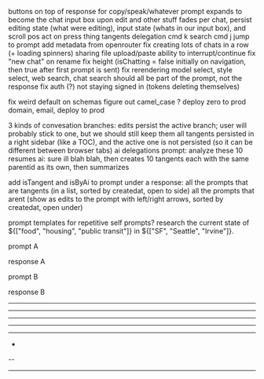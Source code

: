 buttons on top of response for copy/speak/whatever
prompt expands to become the chat input box upon edit and other stuff fades
	per chat, persist editing state (what were editing), input state (whats in our input box), and scroll pos
act on press thing
tangents
delegation
cmd k search
cmd j jump to prompt
add metadata from openrouter
fix creating lots of chats in a row (+ loading spinners)
sharing
file upload/paste
ability to interrupt/continue
fix "new chat" on rename
fix height (isChatting = false initially on navigation, then true after first prompt is sent)
fix rerendering
model select, style select, web search, chat search
	should all be part of the prompt, not the response
fix auth (?)
	not staying signed in (tokens deleting themselves)

fix weird default on schemas
figure out camel_case ?
deploy zero to prod
domain, email, deploy to prod

3 kinds of convesation branches:
	edits
		persist the active branch; user will probably stick to one, but we should still keep them all
	tangents
		persisted in a right sidebar (like a TOC), and the active one is not persisted (so it can be different between browser tabs)
	ai delegations
		prompt: analyze these 10 resumes
			ai: sure ill blah blah, then creates 10 tangents each with the same parentid as its own, then summarizes

add isTangent and isByAi to prompt
under a response:
	all the prompts that are tangents (in a list, sorted by createdat, open to side)
	all the prompts that arent (show as edits to the prompt with left/right arrows, sorted by createdat, open under)

prompt templates for repetitive self prompts?
	research the current state of \${\["food", "housing", "public transit"]} in \${\["SF", "Seattle", "Irvine"]}.


prompt A

response A

prompt B

response B




----- ---
----
------ -
- --
--- --
-
--
-- --